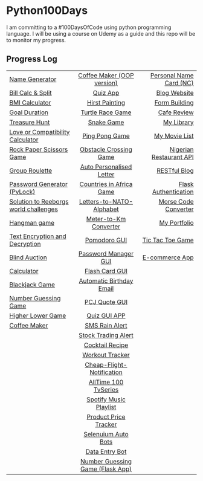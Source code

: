 # Python100Days
I am committing to a #100DaysOfCode using python programming language. I will be using a course on Udemy as a guide and this repo will be to monitor my progress.

## Progress Log
|       |            |   |
| ------------- |:----------------------:| ---------:|
| [Name Generator](https://github.com/A3AJAGBE/name-generator) | [Coffee Maker (OOP version)](https://github.com/A3AJAGBE/CoffeeMaker-OOP)  | [Personal Name Card (NC)](https://github.com/A3AJAGBE/myNameCard) 
| [Bill Calc & Split](https://github.com/A3AJAGBE/bill-splitor) | [Quiz App](https://github.com/A3AJAGBE/quiz-oop)   | [Blog Website](https://github.com/A3AJAGBE/Blog) 
| [BMI Calculator](https://github.com/A3AJAGBE/bmi-calc)  | [Hirst Painting](https://github.com/A3AJAGBE/HirstPainting)    | [Form Building](https://github.com/A3AJAGBE/Form-Building-Flask)
| [Goal Duration](https://github.com/A3AJAGBE/goal-duration) | [Turtle Race Game](https://github.com/A3AJAGBE/TurtleRaceGame)    | [Cafe Review](https://github.com/A3AJAGBE/CafeReview)
| [Treasure Hunt](https://github.com/A3AJAGBE/treasure-hunt) | [Snake Game](https://github.com/A3AJAGBE/Snake_Game)  | [My Library](https://github.com/A3AJAGBE/MyLibrary)
| [Love or Compatibility Calculator](https://github.com/A3AJAGBE/LoveCalc) | [Ping Pong Game](https://github.com/A3AJAGBE/Ping-Pong-Game)  | [My Movie List](https://github.com/A3AJAGBE/MyMovieList)  | 
| [Rock Paper Scissors Game](https://github.com/A3AJAGBE/rock-paper-scissors-game) | [Obstacle Crossing Game](https://github.com/A3AJAGBE/Crossing-Game)  | [Nigerian Restaurant API](https://github.com/A3AJAGBE/NaijaRestaurantAPI)
| [Group Roulette](https://github.com/A3AJAGBE/GroupRoulette) | [Auto Personalised Letter](https://github.com/A3AJAGBE/auto-personalised-letter)  | [RESTful Blog](https://github.com/A3AJAGBE/RESTful_Blog)
| [Password Generator (PyLock)](https://github.com/A3AJAGBE/password-generator) | [Countries in Africa Game](https://github.com/A3AJAGBE/Countries-In-Africa-Game)  | [Flask Authentication](https://github.com/A3AJAGBE/FlaskAuthentication)
| [Solution to Reeborgs world challenges](https://github.com/A3AJAGBE/Reeborgs_World) | [Letters-to-NATO-Alphabet](https://github.com/A3AJAGBE/Letters-to-nato-alphabet)  | [Morse Code Converter](https://github.com/A3AJAGBE/MorseCode_Converter)
| [Hangman game](https://github.com/A3AJAGBE/hangman) | [Meter-to-Km Converter](https://github.com/A3AJAGBE/M-to-Km-Converter)  | [My Portfolio](https://github.com/A3AJAGBE/MyPortfolio)
| [Text Encryption and Decryption](https://github.com/A3AJAGBE/text-encrypt-decrypt) | [Pomodoro GUI](https://github.com/A3AJAGBE/Pomodoro-GUI-App)  | [Tic Tac Toe Game](https://github.com/A3AJAGBE/TicTacToe)
| [Blind Auction](https://github.com/A3AJAGBE/blind-auction) | [Password Manager GUI](https://github.com/A3AJAGBE/PasswordManagerGUI)  | [E-commerce App](https://github.com/A3AJAGBE/JG-Shop)
| [Calculator](https://github.com/A3AJAGBE/calculator) | [Flash Card GUI](https://github.com/A3AJAGBE/flash-card-GUI)  |
| [Blackjack Game](https://github.com/A3AJAGBE/blackjack) | [Automatic Birthday Email](https://github.com/A3AJAGBE/Auto-Birthday-Email)  |
| [Number Guessing Game](https://github.com/A3AJAGBE/number-guessing-game) | [PCJ Quote GUI](https://github.com/A3AJAGBE/PCJ-Quotes-GUI)  |
| [Higher Lower Game](https://github.com/A3AJAGBE/higher-lower) | [Quiz GUI APP](https://github.com/A3AJAGBE/Quiz-GUI-App)  | 
| [Coffee Maker](https://github.com/A3AJAGBE/coffee-maker) | [SMS Rain Alert](https://github.com/A3AJAGBE/SMS-rain-alert)  | 
|  | [Stock Trading Alert](https://github.com/A3AJAGBE/stock-trading-sms-alert)  | 
|  | [Cocktail Recipe](https://github.com/A3AJAGBE/Random-Cocktail-Recipe) | 
|  | [Workout Tracker](https://github.com/A3AJAGBE/Track-Workout) | 
|  | [Cheap-Flight-Notification](https://github.com/A3AJAGBE/Cheap-Flight-Notification) | 
|  | [AllTime 100 TvSeries](https://github.com/A3AJAGBE/AllTime-100-TvSeries) | 
|  | [Spotify Music Playlist](https://github.com/A3AJAGBE/MusicPlaylist) | 
|  | [Product Price Tracker](https://github.com/A3AJAGBE/PriceTracker) | 
|  | [Selenuium Auto Bots](https://github.com/A3AJAGBE/Selenuium-Auto-Bots) | 
|  | [Data Entry Bot](https://github.com/A3AJAGBE/Data-Entry-Bot) | 
|  | [Number Guessing Game (Flask App)](https://github.com/A3AJAGBE/Guess-Number-FlaskApp) | 
